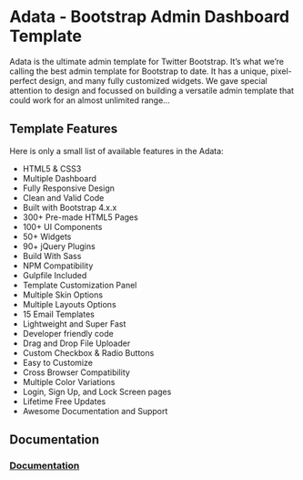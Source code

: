 # Adata - Bootstrap Admin Dashboard Template
Adata is the ultimate admin template for Twitter Bootstrap. It’s what we’re calling the best admin template for Bootstrap to date. It has a unique, pixel-perfect design, and many fully customized widgets. We gave special attention to design and focussed on building a versatile admin template that could work for an almost unlimited range...

## Template Features
Here is only a small list of available features in the Adata:
- HTML5 & CSS3
- Multiple Dashboard
- Fully Responsive Design
- Clean and Valid Code
- Built with Bootstrap 4.x.x
- 300+ Pre-made HTML5 Pages
- 100+ UI Components
- 50+ Widgets
- 90+ jQuery Plugins
- Build With Sass
- NPM Compatibility
- Gulpfile Included
- Template Customization Panel
- Multiple Skin Options
- Multiple Layouts Options
- 15 Email Templates
- Lightweight and Super Fast
- Developer friendly code
- Drag and Drop File Uploader
- Custom Checkbox & Radio Buttons
- Easy to Customize
- Cross Browser Compatibility
- Multiple Color Variations
- Login, Sign Up, and Lock Screen pages
- Lifetime Free Updates
- Awesome Documentation and Support

## Documentation
### [Documentation](https://wrapcoders.github.io/adata/documentation/documentation.html)



 
